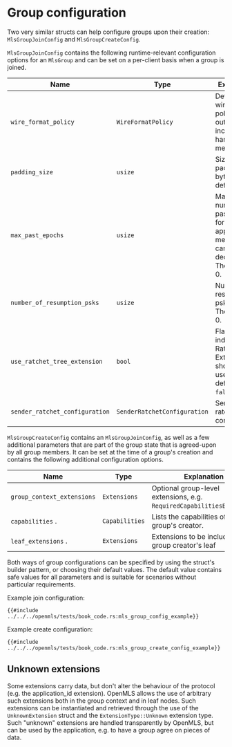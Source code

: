 # Group configuration

Two very similar structs can help configure groups upon their creation: `MlsGroupJoinConfig` and `MlsGroupCreateConfig`.

`MlsGroupJoinConfig` contains the following runtime-relevant configuration options for an `MlsGroup` and can be set on a per-client basis when a group is joined.

| Name                           | Type                            | Explanation                                                                                      |
| ------------------------------ | ------------------------------- | ------------------------------------------------------------------------------------------------ |
| `wire_format_policy`           | `WireFormatPolicy`              | Defines the wire format policy for outgoing and incoming handshake messages.                     |
| `padding_size`                 | `usize`                         | Size of padding in bytes. The default is 0.                                                      |
| `max_past_epochs`              | `usize`                         | Maximum number of past epochs for which application messages can be decrypted. The default is 0. |
| `number_of_resumption_psks`    | `usize`                         | Number of resumption psks to keep. The default is 0.                                             |
| `use_ratchet_tree_extension`   | `bool`                          | Flag indicating the Ratchet Tree Extension should be used. The default is `false`.               |
| `sender_ratchet_configuration` | `SenderRatchetConfiguration`    | Sender ratchet configuration.                                                                    |

`MlsGroupCreateConfig` contains an `MlsGroupJoinConfig`, as well as a few additional parameters that are part of the group state that is agreed-upon by all group members. It can be set at the time of a group's creation and contains the following additional configuration options.

| Name                           | Type                            | Explanation                                                                                      |
| ------------------------------ | ------------------------------- | ------------------------------------------------------------------------------------------------ |
| `group_context_extensions`     | `Extensions`                    | Optional group-level extensions, e.g. `RequiredCapabilitiesExtension`.                           |
| `capabilities` .               | `Capabilities`                  | Lists the capabilities of the group's creator.                                                   |
| `leaf_extensions` .            | `Extensions`                    | Extensions to be included in the group creator's leaf                                            |

Both ways of group configurations can be specified by using the struct's builder pattern, or choosing their default values. The default value contains safe values for all parameters and is suitable for scenarios without particular requirements.

Example join configuration:

```rust,no_run,noplayground
{{#include ../../../openmls/tests/book_code.rs:mls_group_config_example}}
```

Example create configuration:

```rust,no_run,noplayground
{{#include ../../../openmls/tests/book_code.rs:mls_group_create_config_example}}
```

## Unknown extensions

Some extensions carry data, but don't alter the behaviour of the protocol (e.g.  the application_id extension). OpenMLS allows the use of arbitrary such extensions both in the group context and in leaf nodes. Such extensions can be instantiated and retrieved through the use of the `UnknownExtension` struct and the `ExtensionType::Unknown` extension type. Such "unknown" extensions are handled transparently by OpenMLS, but can be used by the application, e.g. to have a group agree on pieces of data.
